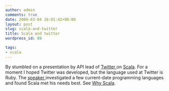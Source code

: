 ```yaml
---
author: admin
comments: true
date: 2009-03-04 16:01:42+00:00
layout: post
slug: scala-and-twitter
title: Scala and twitter
wordpress_id: 89

tags:
- scala
---
```


By stumbled on a presentation by API lead of [Twitter ](http://twitter.com/)on [Scala](http://www.scala-lang.org/). For a moment I hoped Twitter was developed, but the language used at Twitter is Ruby. The [speaker ](http://www.web2expo.com/webexsf2009/public/schedule/speaker/3485)investigated a few current-date programming languages and found Scala met his needs best. See [Why Scala](http://www.slideshare.net/al3x/why-scala-presentation).
